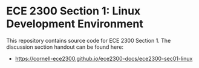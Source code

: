 
# ECE 2300 Section 1: Linux Development Environment

This repository contains source code for ECE 2300 Section 1. The discussion section handout can be found here:

 - https://cornell-ece2300.github.io/ece2300-docs/ece2300-sec01-linux
